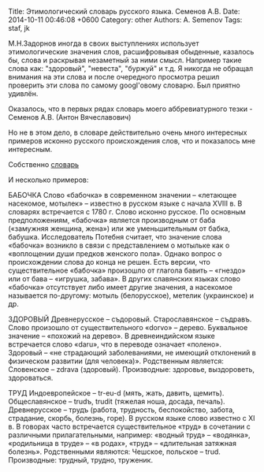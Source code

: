 Title: Этимологический словарь русского языка. Семенов А.В.
Date: 2014-10-11 00:46:08 +0600
Category: other
Authors: A. Semenov
Tags: staf, jk

М.Н.Задорнов иногда в своих выступлениях использует этимологические значения слов, расшифровывая
обыденные, казалось бы, слова и раскрывая незаметный за ними смысл. Например такие слова как: "здоровый", "невеста", "буржуй" и т.д.
Я никогда не обращал внимания на эти слова и после очередного просмотра решил проверить эти
слова по самому googl'овому словарю. Был приятно удивлён.

<!--more-->

Оказалось, что в первых рядах словарь моего аббревиатурного тезки - Семенов А.В. (Антон Вячеславович)

Но не в этом дело, в словаре действительно очень много интересных примеров исконно русcкого происхождения слов, 
что и показалось мне интересным.

Собственно [словарь][l01]

И несколько примеров:

БАБОЧКА
Слово «бабочка» в современном значении – «летающее насекомое, мотылек» – известно в русском языке с начала XVIII в. 
В словарях встречается с 1780 г. Слово исконно русское. По основным предположениям, «бабочка» является производным от 
баба («замужняя женщина, жена») или же уменьшительным от бабка, бабушка. 
Исследователь Потебня считает, что значение слова «бабочка» возникло в связи с представлением о мотыльке как о 
«воплощении души предков женского пола».
Однако вопрос о происхождении слова до конца не решен. Есть версии, что существительное «бабочка» произошло от глагола бавить – «гнездо» или от бава – «игрушка, забава».
В других славянских языках слово «бабочка» отсутствует либо имеет другие значения, а насекомое называется по-другому: мотыль (белорусское), метелик (украинское) и др.

ЗДОРОВЫЙ
Древнерусское – съдоровый.
Старославянское – съдравъ.
Слово произошло от существительного «dorvo» – дерево. Буквальное значение – «похожий на дерево». В древнеиндийском языке встречается слово «daru», что в переводе означает «полено».
Здоровый – «не страдающий заболеваниями, не имеющий отклонений в физическом развитии (для человека)».
Родственным является:
Словенское – zdrava (здоровый).
Производные: здоровье, выздороветь, здороваться.

ТРУД
Индоевропейское – tr-eu-d (мять, жать, давить, щемить).
Общеславянское – trudъ, trudit (тяжелая ноша, досада, печаль).
Древнерусское – трудъ (работа, трудность, беспокойство, забота, страдание, скорбь, болезнь, горе).
В русском языке слово известно с XI в. В говорах часто встречается существительное «труд» в сочетании 
с различными прилагательными, например: «водный труд» – «водянка», «родильница в труде» – «в родах», 
«труд» – «длительная затяжная болезнь».
Родственными являются:
Чешское, польское – trud.
Производные: трудный, трудно, труженик.

[l01]: http://evartist.narod.ru/text15/001.htm
